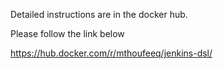 Detailed instructions are in the docker hub.

Please follow the link below

https://hub.docker.com/r/mthoufeeq/jenkins-dsl/
